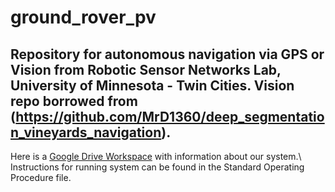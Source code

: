# ground_rover_pv
Repository for autonomous navigation via GPS or Vision from Robotic Sensor Networks Lab, University of Minnesota - Twin Cities. Vision repo borrowed from (https://github.com/MrD1360/deep_segmentation_vineyards_navigation).
---
Here is a [Google Drive Workspace](https://drive.google.com/drive/folders/1vgze92wOaZxzAdFSBnMop36-tSNOr5rA?usp=sharing) with information about our system.\ \
Instructions for running system can be found in the Standard Operating Procedure file.
